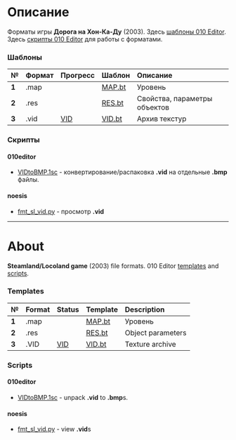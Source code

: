 # Описание
Форматы игры **Дорога на Хон-Ка-Ду** (2003). Здесь [шаблоны 010 Editor](https://github.com/AlexKimov/locoland-formats/tree/master/templates). Здесь [скрипты 010 Editor](https://github.com/AlexKimov/locoland-formats/tree/master/scripts) для работы с форматами.

### Шаблоны
| № | Формат | Прогресс  | Шаблон |  Описание   |
| :-- | :------- | :-- | :-- | :-- |
|  **1**  |  .map  |  | [MAP.bt](https://github.com/AlexKimov/locoland-formats/blob/master/templates/ЬФЗ.bt)  | Уровень |
|  **2**  |  .res  |  | [RES.bt](https://github.com/AlexKimov/locoland-formats/blob/master/templates/RES.bt)  | Свойства, параметры объектов  |
|  **3**  |  .vid  |  [VID](https://github.com/AlexKimov/locoland-formats/issues/1) | [VID.bt](https://github.com/AlexKimov/locoland-formats/blob/master/templates/VID.bt)  | Архив текстур |

### Скрипты

#### 010editor
* [VIDtoBMP.1sc](https://github.com/AlexKimov/locoland-formats/blob/master/scripts/VIDtoBMP.1sc) - конвертирование/распаковка **.vid** на отдельные **.bmp** файлы.
#### noesis
* [fmt_sl_vid.py](https://github.com/AlexKimov/locoland-formats/blob/master/scripts/fmt_sl_vid.py) - просмотр **.vid**

***
# About

**Steamland/Locoland game** (2003) file formats. 010 Editor [templates](https://github.com/AlexKimov/locoland-formats/tree/master/templates) and [scripts](https://github.com/AlexKimov/locoland-formats/tree/master/scripts).

### Templates
| № | Format | Status  | Template |  Description   |
| :-- | :------- | :-- | :-- | :-- |
|  **1**  |  .map  |  | [MAP.bt](https://github.com/AlexKimov/locoland-formats/blob/master/templates/ЬФЗ.bt)  | Уровень |
|  **2**  |  .res  |  | [RES.bt](https://github.com/AlexKimov/locoland-formats/blob/master/templates/RES.bt)  | Object parameters  |
|  **3**  |  .VID  |  [VID](https://github.com/AlexKimov/locoland-formats/issues/1)   | [VID.bt](https://github.com/AlexKimov/locoland-formats/blob/master/templates/VID.bt) | Texture archive |

### Scripts

#### 010editor
* [VIDtoBMP.1sc](https://github.com/AlexKimov/locoland-formats/blob/master/scripts/VIDtoBMP.1sc) - unpack **.vid** to **.bmp**s.
#### noesis
* [fmt_sl_vid.py](https://github.com/AlexKimov/locoland-formats/blob/master/scripts/fmt_sl_vid.py) - view **.vid**s
